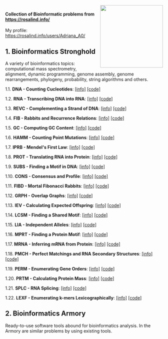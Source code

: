 
<img src="http://rosalind.info/static/img/logo.png?v=1560257990"  width=200 align="right">

#### Collection of Bioinformatic problems from https://rosalind.info/
My profile: https://rosalind.info/users/Adriana_A0/

## 1. Bioinformatics Stronghold
A variety of bioinformatics topics: computational mass spectrometry, alignment, dynamic programming, genome assembly, genome rearrangements, phylogeny, probability, string algorithms and others.

1.1. **DNA - Counting Cucleotides**: [[info]](https://rosalind.info/problems/dna/) [[code]](https://github.com/AdrianaAceroFV/ROSALIND/blob/8f1cad1650caf6a8a39c5104978e45c7e3c05e89/CODE/DNA.py)

1.2. **RNA - Transcribing DNA into RNA**:  [[info]](https://rosalind.info/problems/rna/) [[code]](https://github.com/AdrianaAceroFV/ROSALIND/blob/8f1cad1650caf6a8a39c5104978e45c7e3c05e89/CODE/RNA.py)

1.3. **REVC - Complementing a Strand of DNA**:  [[info]](https://rosalind.info/problems/revc/) [[code]](https://github.com/AdrianaAceroFV/ROSALIND/blob/17b7de7e22e1b70d83b68cb1095d86855417d721/CODE/REVC.py)

1.4. **FIB - Rabbits and Recurrence Relations**:  [[info]](https://rosalind.info/problems/fib/) [[code]](https://github.com/AdrianaAceroFV/ROSALIND/blob/952eede5f8a9878cbe72c6db821bb20e618dac12/CODE/FIB.py)

1.5. **GC - Computing GC Content**:  [[info]](https://rosalind.info/problems/gc/) [[code]](https://github.com/AdrianaAceroFV/ROSALIND/blob/49ea0b6e9873f10d9c04995f044db39ae8d1c76c/CODE/GC.py)

1.6. **HAMM - Counting Point Mutations**:  [[info]](https://rosalind.info/problems/hamm/) [[code]](https://github.com/AdrianaAceroFV/ROSALIND/blob/59be35e03785557e5b967614016dd2052986c31f/CODE/HAMM.py)

1.7. **IPRB - Mendel's First Law**:  [[info]](https://rosalind.info/problems/iprb/) [[code]](https://github.com/AdrianaAceroFV/ROSALIND/blob/bb8118342c58bb415791cd5913d6aa83696fe067/CODE/IPRB.py)

1.8. **PROT - Translating RNA into Protein**:  [[info]](https://rosalind.info/problems/prot/) [[code]](https://github.com/AdrianaAceroFV/ROSALIND/blob/ac25af4375d74dbc3bfcb8a73969023ee1484244/CODE/PROT.py)

1.9. **SUBS - Finding a Motif in DNA**:  [[info]](https://rosalind.info/problems/subs/) [[code]](https://github.com/AdrianaAceroFV/ROSALIND/blob/da589f666b6d240ae1703afb276d64ea4b875220/CODE/SUBS.py)

1.10. **CONS - 	Consensus and Profile**:  [[info]](https://rosalind.info/problems/cons/) [[code]](https://github.com/AdrianaAceroFV/ROSALIND/blob/427510a418da18f5a603739ea975f4988eaf3558/CODE/CONS.py)

1.11. **FIBD - 	Mortal Fibonacci Rabbits**:  [[info]](https://rosalind.info/problems/fibd/) [[code]](https://github.com/AdrianaAceroFV/ROSALIND/blob/1a3b09a5f2db2554b8278b59c1659120fd486104/CODE/FIBD.py)

1.12. **GRPH - 	Overlap Graphs**:  [[info]](https://rosalind.info/problems/grph/) [[code]](https://github.com/AdrianaAceroFV/ROSALIND/blob/1a3b09a5f2db2554b8278b59c1659120fd486104/CODE/GRPH.py)

1.13. **IEV - 	Calculating Expected Offspring**:  [[info]](https://rosalind.info/problems/iev/) [[code]](https://github.com/AdrianaAceroFV/ROSALIND/blob/87b868a754d40931ff1278bcd78e363a984722ee/CODE/IEV.py)

1.14. **LCSM - 	Finding a Shared Motif**:  [[info]](https://rosalind.info/problems/lcsm/) [[code]](https://github.com/AdrianaAceroFV/ROSALIND/blob/2ae3c12ef31e71667e257908fbf87eabcfed6d48/CODE/LCSM.py)

1.15. **LIA - 	Independent Alleles**:  [[info]](https://rosalind.info/problems/lia/) [[code]](https://github.com/AdrianaAceroFV/ROSALIND/blob/f7163c08d8882317f7ccba47217d7ed9dbf471a8/CODE/LIA.py)

1.16. **MPRT - 	Finding a Protein Motif**:  [[info]](https://rosalind.info/problems/mprt/) [[code]](https://github.com/AdrianaAceroFV/ROSALIND/blob/1bfd4e884148df31b94acb654025d627aac52e5a/CODE/MPRT.py)

1.17. **MRNA - 	Inferring mRNA from Protein**:  [[info]](https://rosalind.info/problems/mrna/) [[code]](https://github.com/AdrianaAceroFV/ROSALIND/blob/b0e4cbb4b08d795675a723ccb7a7ac3a7285895d/CODE/MRNA.py)

1.18. **PMCH - 	Perfect Matchings and RNA Secondary Structures**:  [[info]](https://rosalind.info/problems/pmch/) [[code]](https://github.com/AdrianaAceroFV/ROSALIND/blob/eb7a1159ef39bdfabf791944137563ef0e2b8334/CODE/PMCH.py)

1.19. **PERM - 	Enumerating Gene Orders**:  [[info]](https://rosalind.info/problems/perm/) [[code]](https://github.com/AdrianaAceroFV/ROSALIND/blob/09f9288dc9e3f33ca0e5bc0d661e02c660f6b4f9/CODE/PERM.py)

1.20. **PRTM - 	Calculating Protein Mass**:  [[info]](https://rosalind.info/problems/prtm/) [[code]](https://github.com/AdrianaAceroFV/ROSALIND/blob/20f6168f080dc1242139efc376164ac36db4215c/CODE/PRTM.py)

1.21. **SPLC - 	RNA Splicing**:  [[info]](https://rosalind.info/problems/splc/) [[code]](https://github.com/AdrianaAceroFV/ROSALIND/blob/5096f96b1d1245f47616eb2d193081bfd8b2534a/CODE/SPLC.py)

1.22. **LEXF - 	Enumerating k-mers Lexicographically**:  [[info]](https://rosalind.info/problems/lexf/) [[code]](https://github.com/AdrianaAceroFV/ROSALIND/blob/6b85648c86a9b2b14f49d44b9072400d5555d8b2/CODE/LEXF.py)

## 2. Bioinformatics Armory
Ready-to-use software tools abound for bioinformatics analysis. In the Armory are similar problems by using existing tools.
